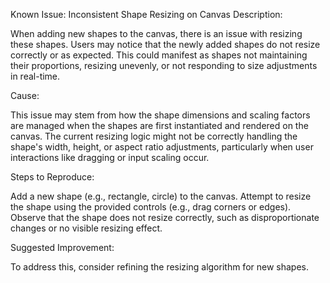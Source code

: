 Known Issue: Inconsistent Shape Resizing on Canvas
Description:

When adding new shapes to the canvas, there is an issue with resizing these shapes. Users may notice that the newly added shapes do not resize correctly or as expected. This could manifest as shapes not maintaining their proportions, resizing unevenly, or not responding to size adjustments in real-time.

Cause:

This issue may stem from how the shape dimensions and scaling factors are managed when the shapes are first instantiated and rendered on the canvas. The current resizing logic might not be correctly handling the shape's width, height, or aspect ratio adjustments, particularly when user interactions like dragging or input scaling occur.

Steps to Reproduce:

Add a new shape (e.g., rectangle, circle) to the canvas.
Attempt to resize the shape using the provided controls (e.g., drag corners or edges).
Observe that the shape does not resize correctly, such as disproportionate changes or no visible resizing effect.

Suggested Improvement:

To address this, consider refining the resizing algorithm for new shapes.